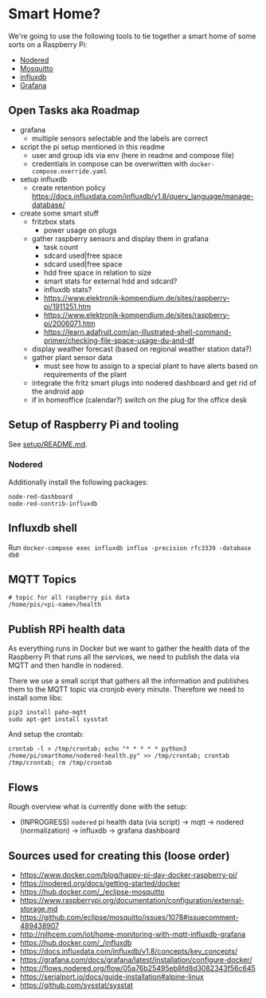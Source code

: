 # Smart Home?

We're going to use the following tools to tie together a smart home of some sorts on a Raspberry Pi:

* [Nodered](https://nodered.org/)
* [Mosquitto](https://https://mosquitto.org/)
* [influxdb](https://www.influxdata.com/products/influxdb-overview/)
* [Grafana](https://grafana.com/)

## Open Tasks aka Roadmap

* grafana
  * multiple sensors selectable and the labels are correct
* script the pi setup mentioned in this readme
  * user and group ids via env (here in readme and compose file)
  * credentials in compose can be overwritten with `docker-compose.override.yaml`
* setup influxdb
  * create retention policy https://docs.influxdata.com/influxdb/v1.8/query_language/manage-database/
* create some smart stuff
  * fritzbox stats
    * power usage on plugs
  * gather raspberry sensors and display them in grafana
    * task count
    * sdcard used|free space
    * sdcard used|free space
    * hdd free space in relation to size
    * smart stats for external hdd and sdcard?
    * influxdb stats?
    * https://www.elektronik-kompendium.de/sites/raspberry-pi/1911251.htm
    * https://www.elektronik-kompendium.de/sites/raspberry-pi/2006071.htm
    * https://learn.adafruit.com/an-illustrated-shell-command-primer/checking-file-space-usage-du-and-df
  * display weather forecast (based on regional weather station data?)
  * gather plant sensor data
    * must see how to assign to a special plant to have alerts based on requirements of the plant
  * integrate the fritz smart plugs into nodered dashboard and get rid of the android app
  * if in homeoffice (calendar?) switch on the plug for the office desk

## Setup of Raspberry Pi and tooling

See [setup/README.md](setup/README.md).

### Nodered

Additionally install the following packages:

```
node-red-dashboard
node-red-contrib-influxdb
```

## Influxdb shell

Run `docker-compose exec influxdb influx -precision rfc3339 -database db0`

## MQTT Topics

```
# topic for all raspberry pis data
/home/pis/<pi-name>/health
```

## Publish RPi health data

As everything runs in Docker but we want to gather the health data of the Raspberry Pi that runs all the services, we need to publish the data via MQTT and then handle in nodered.

There we use a small script that gathers all the information and publishes them to the MQTT topic via cronjob every minute. Therefore we need to install some libs:

```
pip3 install paho-mqtt
sudo apt-get install sysstat
```

And setup the crontab:

```
crontab -l > /tmp/crontab; echo "* * * * * python3 /home/pi/smarthome/nodered-health.py" >> /tmp/crontab; crontab /tmp/crontab; rm /tmp/crontab
```

## Flows
Rough overview what is currently done with the setup:

* (INPROGRESS) `nodered` pi health data (via script) -> mqtt -> nodered (normalization) -> influxdb -> grafana dashboard

## Sources used for creating this (loose order)

* https://www.docker.com/blog/happy-pi-day-docker-raspberry-pi/
* https://nodered.org/docs/getting-started/docker
* https://hub.docker.com/_/eclipse-mosquitto
* https://www.raspberrypi.org/documentation/configuration/external-storage.md
* https://github.com/eclipse/mosquitto/issues/1078#issuecomment-489438907
* http://nilhcem.com/iot/home-monitoring-with-mqtt-influxdb-grafana
* https://hub.docker.com/_/influxdb
* https://docs.influxdata.com/influxdb/v1.8/concepts/key_concepts/
* https://grafana.com/docs/grafana/latest/installation/configure-docker/
* https://flows.nodered.org/flow/05a76b25495eb8fd8d3082343f56c645
* https://serialport.io/docs/guide-installation#alpine-linux
* https://github.com/sysstat/sysstat
